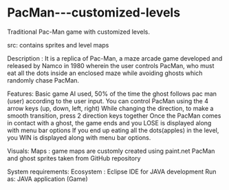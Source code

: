 # PacMan---customized-levels
Traditional Pac-Man game with customized levels.

src: contains sprites and level maps
 
Description :  It is a replica of Pac-Man, a maze arcade game developed and released by Namco in 1980 wherein the user controls PacMan, who must eat all the dots inside an enclosed maze while avoiding ghosts which randomly chase PacMan. 
 
Features:
Basic game AI used, 50% of the time the ghost follows pac man (user) according to the user input.
You can control PacMan using the 4 arrow keys (up, down, left, right)
While changing the direction, to make a smooth transition, press 2 direction keys together
Once the PacMan comes in contact with a ghost, the game ends and you LOSE is displayed along with menu bar options
If you end up eating all the dots(apples) in the level, you WIN is displayed along with menu bar options.
 
Visuals:
Maps : game maps are customly created using paint.net
PacMan and ghost sprites taken from GitHub repository
  
System requirements:
Ecosystem : Eclipse IDE for JAVA development
Run as: JAVA application (Game)
 


